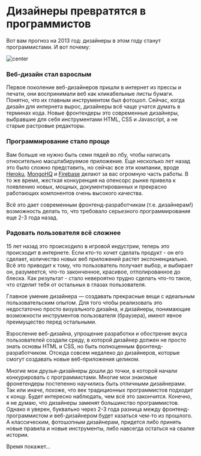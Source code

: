 # Дизайнеры превратятся в программистов

Вот вам прогноз на 2013 год: дизайнеры в этом году станут программистами. И вот почему:

![center](http://img-fotki.yandex.ru/get/6427/9320383.8/0_85578_6c87a330_XL)

### Веб-дизайн стал взрослым

Первое поколение веб-дизайнеров пришли в интернет из прессы и печати, они воспринимали веб как кликабельные листы бумаги. Понятно, что их главным инструментом был фотошоп. Сейчас, когда дизайн для интернета вырос, дизайнеры всё чаще учатся думать в терминах кода. Новые фронтендеры это современные дизайнеры, выбравшие для себя инструментами HTML, CSS и Javascript, а не старые растровые редакторы.

### Программирование стало проще

Вам больше не нужно быть семи пядей во лбу, чтобы написать относительно масштабируемое приложение. Еще несколько лет назад это было сложно представить, но сейчас все эти компании, вроде [Heroku](http://www.heroku.com/),  [MongoHQ](http://www.mongohq.com/home) и [Firebase](https://www.firebase.com/) делают за вас огромную часть работы. В то же время, жесткая конкуренция на опенсорс рынке привела к появлению новых, мощных, документированных и прекрасно работающих компонентов очень высокого качества. 

Всё это дает современным фронтенд-разработчикам (т.е. дизайнерам!) возможность делать то, что требовало серьезного программирования еще 2-3 года назад.

### Радовать пользователя всё сложнее

15 лет назад это происходило в игровой индустрии, теперь это происходит в интернете. Если кто-то хочет сделать продукт - он его сделает, количество новых веб приложений растет экспоненциально. Всё это приводит к тому, что пользователь получает выбор, и выбирает он, разумеется, что-то законченное, красивое, отполированное до блеска. Как результат - стало невероятно трудно сделать что-то такое, что отделит тебя от остальных в глазах пользователя.

Главное умение дизайнера — создавать прекрасные вещи с идеальным пользовательским опытом. Для того чтобы реализовать это недостаточно просто визуального дизайна, и дизайнеры, понимающие возможности инструментов пользователя (браузера), имеют явное преимущество перед остальными.

Взросление веб-дизайна, упрощение разработки и обострение вкуса пользователей создали среду, в которой дизайнер должен не просто знать основы HTML и CSS, но быть полноценным фронтенд-разработчиком. Отсюда совсем недалеко до дизайнеров, которые смогут создавать новые веб-приложения целиком.

Многие мои друзья-дизайнеры дошли до точки, в которой начали конкурировать с программистами. Многие мои знакомые фронетендеры постепенно научились быть отличными дизайнерами. Так или иначе, похоже, что век традиционных программистов подходит к концу. Будет интересно наблюдать, чем всё это закончится. Конечно, я не думаю, что дизайнеры заменят большинство программистов. Однако я уверен, буквально через 2-3 года разница между фронтенд-программистом и веб-дизайнером будет казаться чем-то из прошлого. А классическим, фотошопным дизайнерам, придется либо принять новые правила и новые инструменты, либо навсегда остаться на свалке истории.

Время покажет…
